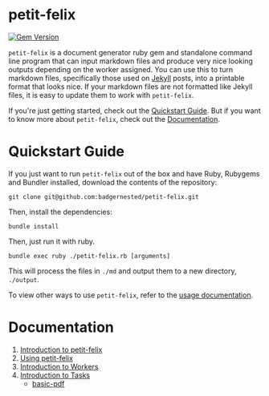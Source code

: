 # petit-felix

[![Gem Version](https://badge.fury.io/rb/petit-felix.svg)](https://badge.fury.io/rb/petit-felix)

``petit-felix`` is a document generator ruby gem and standalone command line program that can input markdown files and produce very nice looking outputs depending on the worker assigned. You can use this to turn markdown files, specifically those used on [Jekyll](https://jekyllrb.com/) posts, into a printable format that looks nice. If your markdown files are not formatted like Jekyll files, it is easy to update them to work with ``petit-felix``.

If you're just getting started, check out the [Quickstart Guide](#quickstart-guide). But if you want to know more about ``petit-felix``, check out the [Documentation](#documentation).

# Quickstart Guide

If you just want to run ``petit-felix`` out of the box and have Ruby, Rubygems and Bundler installed, download the contents of the repository:

```
git clone git@github.com:badgernested/petit-felix.git
```

Then, install the dependencies:

```
bundle install
```

Then, just run it with ruby.

```
bundle exec ruby ./petit-felix.rb [arguments]
```

This will process the files in ``./md`` and output them to a new directory, ``./output``.

To view other ways to use ``petit-felix``, refer to the [usage documentation](docs/using.md).

# Documentation

1. [Introduction to petit-felix](docs/intro.md)
2. [Using petit-felix](docs/using.md)
3. [Introduction to Workers](docs/worker.md)
4. [Introduction to Tasks](docs/tasks.md)
    - [basic-pdf](docs/task/basic_pdf.md)
